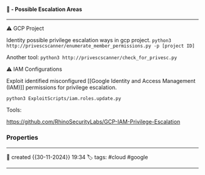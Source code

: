 
#### 🚀 - Possible Escalation Areas
---

⚠ GCP Project

Identity possible privilege escalation ways in gcp project.
`python3 http://privescscanner/enumerate_member_permissions.py -p [project ID]`

Another tool:
`python3 http://privescscanner/check_for_privesc.py`

⚠ IAM Configurations

Exploit identified misconfigured [[Google Identity and Access Management (IAM)]] permissions for privilege escalation.

`python3 ExploitScripts/iam.roles.update.py`

Tools:

https://github.com/RhinoSecurityLabs/GCP-IAM-Privilege-Escalation




### Properties
---
📆 created   {{30-11-2024}} 19:34
🏷️ tags: #cloud #google 

---
